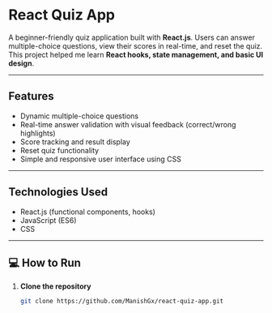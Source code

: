 # React Quiz App

A beginner-friendly quiz application built with **React.js**. Users can answer multiple-choice questions, view their scores in real-time, and reset the quiz. This project helped me learn **React hooks, state management, and basic UI design**.

---

## Features
- Dynamic multiple-choice questions  
- Real-time answer validation with visual feedback (correct/wrong highlights)  
- Score tracking and result display  
- Reset quiz functionality  
- Simple and responsive user interface using CSS

---

## Technologies Used
- React.js (functional components, hooks)  
- JavaScript (ES6)  
- CSS  

---


## 💻 How to Run
1. **Clone the repository**
   ```bash
   git clone https://github.com/ManishGx/react-quiz-app.git
